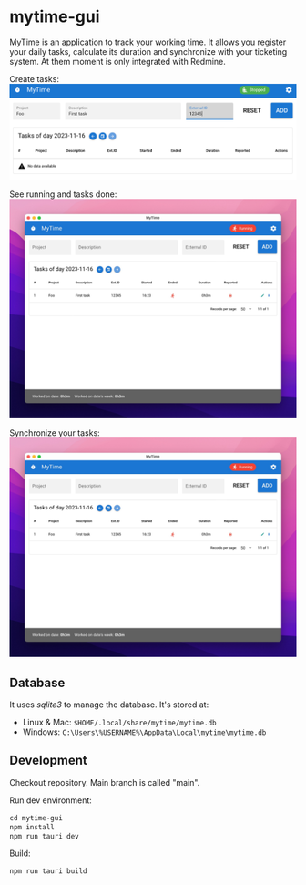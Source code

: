 # mytime-gui

MyTime is an application to track your working time. It allows you register your daily tasks, calculate its duration
and synchronize with your ticketing system. At them moment is only integrated with Redmine.

Create tasks:
![Screenshot 1](./captures/cap1.png)

See running and tasks done:
![Screenshot 2](./captures/cap2.jpeg)

Synchronize your tasks:
![Screenshot 3](./captures/cap2.jpeg)

## Database

It uses *sqlite3* to manage the database. It's stored at:

* Linux & Mac: `$HOME/.local/share/mytime/mytime.db`
* Windows: `C:\Users\%USERNAME%\AppData\Local\mytime\mytime.db`

## Development

Checkout repository. Main branch is called "main".

Run dev environment:

```
cd mytime-gui
npm install
npm run tauri dev
```

Build:

```
npm run tauri build
```
